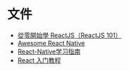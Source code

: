# 文件

* [從零開始學 ReactJS（ReactJS 101）](https://github.com/kdchang/reactjs101)
* [Awesome React Native](https://github.com/jondot/awesome-react-native)
* [React-Native学习指南](https://github.com/reactnativecn/react-native-guide)
* [React 入门教程](https://hulufei.gitbooks.io/react-tutorial/content/)